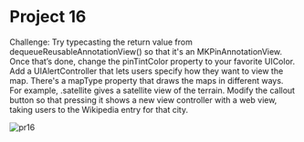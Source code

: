 # Project 16
Challenge:
Try typecasting the return value from dequeueReusableAnnotationView() so that it's an MKPinAnnotationView. Once that’s done, change the pinTintColor property to your favorite UIColor.
Add a UIAlertController that lets users specify how they want to view the map. There's a mapType property that draws the maps in different ways. For example, .satellite gives a satellite view of the terrain.
Modify the callout button so that pressing it shows a new view controller with a web view, taking users to the Wikipedia entry for that city.

![pr16](https://user-images.githubusercontent.com/30910230/60728105-35c3d900-9f48-11e9-863f-46dfd056de82.gif)
